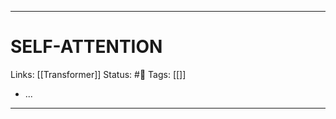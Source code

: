 ___
# SELF-ATTENTION
Links: [[Transformer]]
Status: #🌱 
Tags: [[]]

<!--- Created on: 2023.08.28, 19:02 --->

- ...
___
